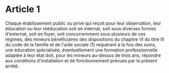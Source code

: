 # Article 1

Chaque établissement public ou privé qui reçoit pour leur observation, leur éducation ou leur rééducation soit en internat, soit sous diverses formes d'externat, soit en foyer, soit concurremment sous plusieurs de ces régimes, des mineurs bénéficiaires des dispositions du chapitre VI du titre III du code de la famille et de l'aide sociale (1) requérant à la fois des soins, une éducation spécialisée, éventuellement une formation professionnelle adaptée à leur état doit, pour les mineurs au-dessus de trois ans, répondre aux conditions d'installation et de fonctionnement prévues par le présent arrêté.
